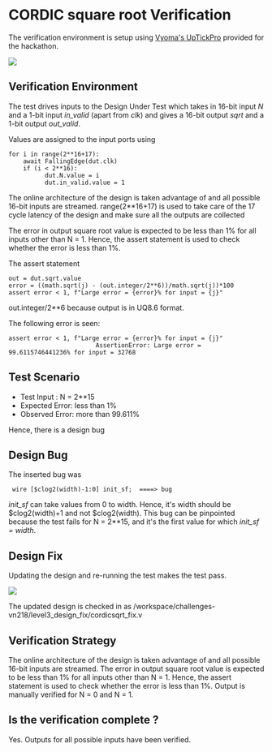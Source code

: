 # CORDIC square root Verification

The verification environment is setup using [Vyoma's UpTickPro](https://vyomasystems.com) provided for the hackathon.

![](https://i.imgur.com/3rrl0Bu.png)

## Verification Environment

The test drives inputs to the Design Under Test which takes in 16-bit input *N* and a 1-bit input *in_valid* (apart from *clk*) and gives a 16-bit output *sqrt* and a 1-bit output *out_valid*. 

Values are assigned to the input ports using  
```
for i in range(2**16+17):             
    await FallingEdge(dut.clk)
    if (i < 2**16):
          dut.N.value = i
          dut.in_valid.value = 1
```
The online architecture of the design is taken advantage of and all possible 16-bit inputs are streamed. range(2**16+17) is used to take care of the 17 cycle latency of the design and make sure all the outputs are collected

The error in output square root value is expected to be less than 1% for all inputs other than N = 1. Hence, the assert statement is used to check whether the error is less than 1%.

The assert statement

```
out = dut.sqrt.value
error = ((math.sqrt(j) - (out.integer/2**6))/math.sqrt(j))*100
assert error < 1, f"Large error = {error}% for input = {j}"

```
out.integer/2**6  because output is in UQ8.6 format.


The following error is seen:
```
assert error < 1, f"Large error = {error}% for input = {j}"
                        AssertionError: Large error = 99.6115746441236% for input = 32768
```
## Test Scenario
- Test Input : N = 2**15
- Expected Error: less than 1%
- Observed Error: more than 99.611%

Hence, there is a design bug

## Design Bug
The inserted bug was

```
 wire [$clog2(width)-1:0] init_sf;  ====> bug

```
*init_sf* can take values from 0 to width. Hence, it's width should be $clog2(width)+1 and not $clog2(width). This bug can be pinpointed because the test fails for N = 2**15, and it's the first value for which *init_sf = width*.


## Design Fix
Updating the design and re-running the test makes the test pass.

![](https://i.imgur.com/H4WmPJK.png)

The updated design is checked in as /workspace/challenges-vn218/level3_design_fix/cordicsqrt_fix.v

## Verification Strategy
The online architecture of the design is taken advantage of and all possible 16-bit inputs are streamed. 
The error in output square root value is expected to be less than 1% for all inputs other than N = 1. Hence, the assert statement is used to check whether the error is less than 1%.
Output is manually verified for N = 0 and N = 1.

## Is the verification complete ?
Yes. Outputs for all possible inputs have been verified.